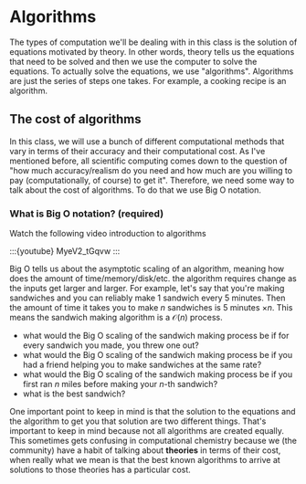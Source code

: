 # Algorithms

The types of computation we'll be dealing with in this class is the solution
of equations motivated by theory. In other words, theory tells us the equations
that need to be solved and then we use the computer to solve the equations.
To actually solve the equations, we use "algorithms". Algorithms are
just the series of steps one takes. For example, a cooking recipe is
an algorithm.

## The cost of algorithms
In this class, we will use a bunch of different computational methods
that vary in terms of their accuracy and their computational cost.
As I've mentioned before, all scientific computing comes down to
the question of "how much accuracy/realism do you need and how much
are you willing to pay (computationally, of course) to get it".
Therefore, we need some way to talk about the cost of algorithms.
To do that we use Big O notation.

### What is Big O notation? (required)
Watch the following video introduction to algorithms

:::{youtube} MyeV2_tGqvw
:::

Big O tells us about the asymptotic scaling of an algorithm,
meaning how does the amount of time/memory/disk/etc. the algorithm
requires change as the inputs get larger and larger. For example,
let's say that you're making sandwiches and you can reliably make
1 sandwich every 5 minutes. Then the amount of time it takes you to make
$n$ sandwiches is 5 minutes $\times n$. This means the sandwich making
algorithm is a $\mathcal{O}(n)$ process.

  - what would the Big O scaling of the sandwich making process be if
  for every sandwich you made, you threw one out?
  - what would the Big O scaling of the sandwich making process be if
  you had a friend helping you to make sandwiches at the same rate?
  - what would the Big O scaling of the sandwich making process be if
  you first ran $n$ miles before making your $n$-th sandwich?
  - what is the best sandwich?

One important point to keep in mind is that the solution to the equations
and the algorithm to get you that solution are two different things.
That's important to keep in mind because not all algorithms are
created equally.
This sometimes gets confusing in computational chemistry because
we (the community) have a habit of talking about **theories**
in terms of their cost, when really what we mean is that the
best known algorithms to arrive at solutions to those theories
has a particular cost.
